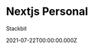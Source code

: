 ---
title: Nextjs Personal
github: https://github.com/stackbit-themes/personal-nextjs
demo: https://themes.stackbit.com/demos/personal/?themeBarHidden=true
author: Stackbit
ssg:
  - Next
cms:
  - No CMS
css:
  - SCSS
date: 2021-07-22T00:00:00.000Z
description: A Nextjs theme for personal and business websites.
stale: false
---